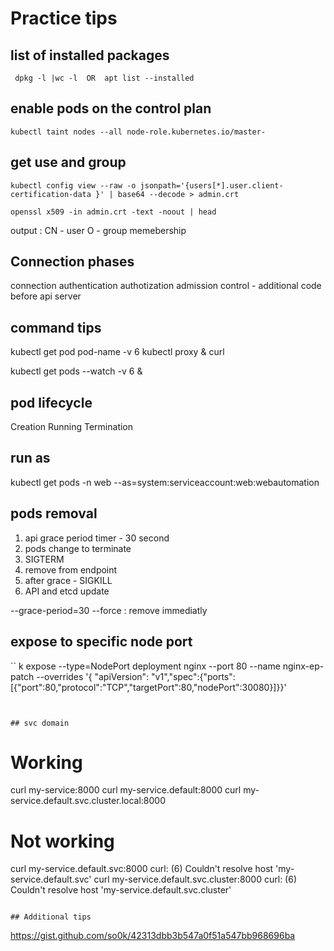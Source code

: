 # Practice tips
## list of installed packages
```
 dpkg -l |wc -l  OR  apt list --installed
```

## enable pods on the control plan
```
kubectl taint nodes --all node-role.kubernetes.io/master-
```

## get use and group
```
kubectl config view --raw -o jsonpath='{users[*].user.client-certification-data }' | base64 --decode > admin.crt

openssl x509 -in admin.crt -text -noout | head
```
output :
CN - user
O - group memebership


## Connection phases
connection 
authentication
authotization 
admission control - additional code before api server 
     
## command tips
kubectl get pod pod-name -v 6
kubectl proxy &
curl <url  from get pod >

kubectl get pods --watch -v 6 &

## pod lifecycle 
Creation 
Running 
Termination 


## run as 
kubectl get pods -n web   --as=system:serviceaccount:web:webautomation


## pods removal
1. api grace period timer - 30 second
2. pods change to terminate
3. SIGTERM
4. remove from endpoint 
5. after grace - SIGKILL
6. API and etcd update

--grace-period=30
--force : remove immediatly 

## expose to specific node port 
``
k expose --type=NodePort deployment nginx --port 80 --name nginx-ep-patch  --overrides '{ "apiVersion": "v1","spec":{"ports": [{"port":80,"protocol":"TCP","targetPort":80,"nodePort":30080}]}}'
```


## svc domain 
```
# Working 
curl my-service:8000
curl my-service.default:8000
curl my-service.default.svc.cluster.local:8000

# Not working
curl my-service.default.svc:8000
curl: (6) Couldn't resolve host 'my-service.default.svc'
curl my-service.default.svc.cluster:8000
curl: (6) Couldn't resolve host 'my-service.default.svc.cluster'
```

## Additional tips 
```
https://gist.github.com/so0k/42313dbb3b547a0f51a547bb968696ba
```

